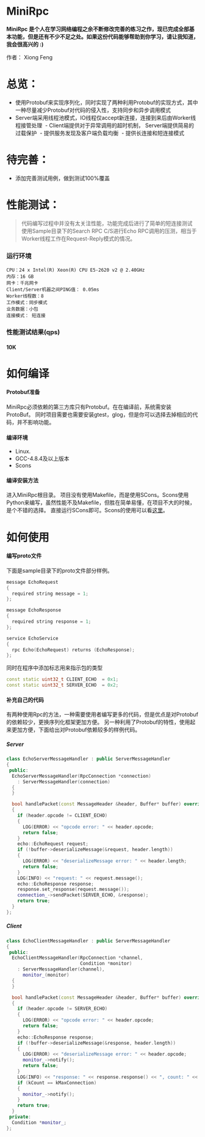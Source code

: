 
# MiniRpc

**MiniRpc 是个人在学习网络编程之余不断修改完善的练习之作，现已完成全部基本功能，但是还有不少不足之处。如果这份代码能够帮助到你学习，请让我知道，我会很高兴的 :)**

作者： Xiong Feng


# 总览：
  - 使用Protobuf来实现序列化，同时实现了两种利用Protobuf的实现方式，其中一种尽量减少Protobuf对代码的侵入性，支持同步和异步调用模式
  - Server端采用线程池模式，IO线程仅accept新连接，连接到来后由Worker线程接管处理
  - Client端提供对于异常调用的超时机制， Server端提供简易的过载保护
  - 提供服务发现及客户端负载均衡
  - 提供长连接和短连接模式

 

# 待完善：
  - 添加完善测试用例，做到测试100%覆盖
  
# 性能测试：
>代码编写过程中并没有太关注性能，功能完成后进行了简单的短连接测试
>使用Sample目录下的Search RPC C/S进行Echo RPC调用的压测，相当于Worker线程工作在Request-Reply模式的情况。

### 运行环境
    CPU：24 x Intel(R) Xeon(R) CPU E5-2620 v2 @ 2.40GHz
    内存：16 GB
    网卡：千兆网卡
    Client/Server机器之间PING值： 0.05ms
    Worker线程数：8
	工作模式：同步模式
	业务数据：小包
	连接模式： 短连接

### 性能测试结果(qps)
#### 10K


# 如何编译
#### Protobuf准备
MiniRpc必须依赖的第三方库只有Protobuf。在在编译前，系统需安装ProtoBuf。
同时项目需要也需要安装gtest，glog，但是你可以选择去掉相应的代码，并不影响功能。


#### 编译环境
  - Linux.
  - GCC-4.8.4及以上版本
  - Scons
  

#### 编译安装方法
进入MiniRpc根目录。
项目没有使用Makefile，而是使用SCons。Scons使用Python来编写，虽然性能不及Makefile，但胜在简单易懂，在项目不大的时候，是个不错的选择。
直接运行SCons即可。Scons的使用可以看[这里](http://scons.org/)。
 
# 如何使用
#### 编写proto文件
下面是sample目录下的proto文件部分样例。

```c++
message EchoRequest
{
  required string message = 1;
};

message EchoResponse
{
  required string response = 1;
};

service EchoService
{
  rpc Echo(EchoRequest) returns (EchoResponse);
};

```
同时在程序中添加标志用来指示包的类型
```c++
const static uint32_t CLIENT_ECHO  = 0x1;
const static uint32_t SERVER_ECHO  = 0x2;
```

#### 补充自己的代码
有两种使用Rpc的方法，一种需要使用者编写更多的代码，但是优点是对Protobuf的依赖较少，更换序列化框架更加方便。
另一种利用了Protobuf的特性，使用起来更加方便，下面给出对Protobuf依赖较多的样例代码。
##### Server

```c++
class EchoServerMessageHandler : public ServerMessageHandler 
{
 public:
  EchoServerMessageHandler(RpcConnection *connection)
    : ServerMessageHandler(connection) 
  {
  }

  bool handlePacket(const MessageHeader &header, Buffer* buffer) override
  {
    if (header.opcode != CLIENT_ECHO) 
    {
      LOG(ERROR) << "opcode error: " << header.opcode;
      return false;
    }
    echo::EchoRequest request;
    if (!buffer->deserializeMessage(&request, header.length)) 
    {
      LOG(ERROR) << "deserializeMessage error: " << header.length;
      return false;
    }
    LOG(INFO) << "request: " << request.message();
    echo::EchoResponse response;
    response.set_response(request.message());
    connection_->sendPacket(SERVER_ECHO, &response);
    return true;
  }
};
```

##### Client 

```c++
class EchoClientMessageHandler : public ServerMessageHandler 
{
 public:
  EchoClientMessageHandler(RpcConnection *channel,
                           Condition *monitor)
    : ServerMessageHandler(channel),
      monitor_(monitor) 
  {
  }

  bool handlePacket(const MessageHeader &header, Buffer* buffer) override
  {
    if (header.opcode != SERVER_ECHO) 
    {
      LOG(ERROR) << "opcode error: " << header.opcode;
      return false;
    }
    echo::EchoResponse response;
    if (!buffer->deserializeMessage(&response, header.length)) 
    {
      LOG(ERROR) << "deserializeMessage error: " << header.opcode;
      monitor_->notify();
      return false;
    }
    LOG(INFO) << "response: " << response.response() << ", count: " << kCount;
    if (kCount == kMaxConnection) 
    {
      monitor_->notify();
    }
    return true;
  }
 private:
  Condition *monitor_;
};
```


